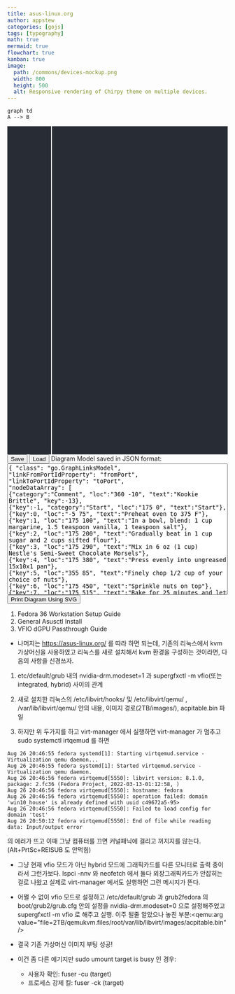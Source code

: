 ```yaml
---
title: asus-linux.org
author: appstew
categories: [gojs]
tags: [typography]
math: true
mermaid: true
flowchart: true
kanban: true
image:
  path: /commons/devices-mockup.png
  width: 800
  height: 500
  alt: Responsive rendering of Chirpy theme on multiple devices.
---
```




```mermaid
graph td
A --> B
```

<div id="sample">
  <div style="width: 100%; display: flex; justify-content: space-between">
    <div id="myPaletteDiv" style="width: 100px; margin-right: 2px; background-color: #282c34;"></div>
    <div id="myDiagramDiv" style="flex-grow: 1; height: 750px; background-color: #282c34;"></div>
</div>
<button id="SaveButton" onclick="save()">Save</button>
<button onclick="load()">Load</button>
Diagram Model saved in JSON format:
<textarea id="mySavedModel" style="width:100%;height:300px">
{ "class": "go.GraphLinksModel",
"linkFromPortIdProperty": "fromPort",
"linkToPortIdProperty": "toPort",
"nodeDataArray": [
{"category":"Comment", "loc":"360 -10", "text":"Kookie Brittle", "key":-13},
{"key":-1, "category":"Start", "loc":"175 0", "text":"Start"},
{"key":0, "loc":"-5 75", "text":"Preheat oven to 375 F"},
{"key":1, "loc":"175 100", "text":"In a bowl, blend: 1 cup margarine, 1.5 teaspoon vanilla, 1 teaspoon salt"},
{"key":2, "loc":"175 200", "text":"Gradually beat in 1 cup sugar and 2 cups sifted flour"},
{"key":3, "loc":"175 290", "text":"Mix in 6 oz (1 cup) Nestle's Semi-Sweet Chocolate Morsels"},
{"key":4, "loc":"175 380", "text":"Press evenly into ungreased 15x10x1 pan"},
{"key":5, "loc":"355 85", "text":"Finely chop 1/2 cup of your choice of nuts"},
{"key":6, "loc":"175 450", "text":"Sprinkle nuts on top"},
{"key":7, "loc":"175 515", "text":"Bake for 25 minutes and let cool"},
{"key":8, "loc":"175 585", "text":"Cut into rectangular grid"},
{"key":-2, "category":"End", "loc":"175 660", "text":"Enjoy!"}
],
"linkDataArray": [
{"from":1, "to":2, "fromPort":"B", "toPort":"T"},
{"from":2, "to":3, "fromPort":"B", "toPort":"T"},
{"from":3, "to":4, "fromPort":"B", "toPort":"T"},
{"from":4, "to":6, "fromPort":"B", "toPort":"T"},
{"from":6, "to":7, "fromPort":"B", "toPort":"T"},
{"from":7, "to":8, "fromPort":"B", "toPort":"T"},
{"from":8, "to":-2, "fromPort":"B", "toPort":"T"},
{"from":-1, "to":0, "fromPort":"B", "toPort":"T"},
{"from":-1, "to":1, "fromPort":"B", "toPort":"T"},
{"from":-1, "to":5, "fromPort":"B", "toPort":"T"},
{"from":5, "to":4, "fromPort":"B", "toPort":"T"},
{"from":0, "to":4, "fromPort":"B", "toPort":"T"}
]}
</textarea>
      <button onclick="printDiagram()">Print Diagram Using SVG</button>
    </div>

1. Fedora 36 Workstation Setup Guide
2. General Asusctl Install
3. VFIO dGPU Passthrough Guide

- 나머지는 https://asus-linux.org/ 를 따라 하면 되는데,
기존의 리눅스에서 kvm 가상머신을 사용하였고 리눅스를 새로 설치해서 kvm 환경을 구성하는 것이라면, 다음의 사항을 신경쓰자.
1. etc/default/grub 내의 nvidia-drm.modeset=1 과 supergfxctl -m vfio(또는 integrated, hybrid) 사이의 관계

2. 새로 설치한 리눅스의 /etc/libvirt/hooks/ 및 /etc/libvirt/qemu/ , /var/lib/libvirt/qemu/ 안의 내용, 이미지 경로(2TB/images/), acpitable.bin 파일

3. 하지만 위 두가지를 하고 virt-manager 에서 실행하면 virt-manager 가 멈추고 sudo systemctl irtqemud 를 하면 

```
Aug 26 20:46:55 fedora systemd[1]: Starting virtqemud.service - Virtualization qemu daemon...
Aug 26 20:46:55 fedora systemd[1]: Started virtqemud.service - Virtualization qemu daemon.
Aug 26 20:46:56 fedora virtqemud[5550]: libvirt version: 8.1.0, package: 2.fc36 (Fedora Project, 2022-03-13-01:12:58, )
Aug 26 20:46:56 fedora virtqemud[5550]: hostname: fedora
Aug 26 20:46:56 fedora virtqemud[5550]: operation failed: domain 'win10_house' is already defined with uuid c49672a5-95>
Aug 26 20:46:56 fedora virtqemud[5550]: Failed to load config for domain 'test'
Aug 26 20:50:12 fedora virtqemud[5550]: End of file while reading data: Input/output error
```
의 에러가 뜨고 이때 그냥 컴퓨터를 끄면 커널패닉에 걸리고 꺼지지를 않는다. (Alt+PrtSc+REISUB 도 안먹힘)

- 그냥 현재 vfio 모드가 아닌 hybrid 모드에 그래픽카드를 다른 모니터로 출력 중이라서 그런가보다.
lspci -nnv 와 neofetch 에서 둘다 외장그래픽카드가 안잡히는 걸로 나왔고 실제로 virt-manager 에서도 실행하면 그런 메시지가 뜬다.

- 어쩔 수 없이 vfio 모드로 설정하고 /etc/default/grub 과 grub2fedora 의 boot/grub2/grub.cfg 안의 설정을 nvidia-drm.modeset=0 으로 설정해주었고
supergfxctl -m vfio 로 해주고 실행. 이주 될줄 알았으나 놓친 부분:<qemu:arg value="file=2TB/qemukvm.files/root/var/lib/libvirt/images/acpitable.bin"/>

- 결국 기존 가상머신 이미지 부팅 성공!

- 이건 좀 다른 얘기지만 sudo umount target is busy 인 경우:
  - 사용자 확인: fuser -cu (target)
  - 프로세스 강제 킬: fuser -ck (target)